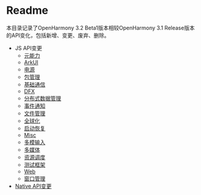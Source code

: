 # Readme

本目录记录了OpenHarmony 3.2 Beta1版本相较OpenHarmony 3.1 Release版本的API变化，包括新增、变更、废弃、删除。

- JS API变更
  - [元能力](js-apidiff-ability.md)
  - [ArkUI](js-apidiff-arkui.md)
  - [电源](js-apidiff-battery.md)
  - [包管理](js-apidiff-bundle.md)
  - [基础通信](js-apidiff-communicate.md)
  - [DFX](js-apidiff-dfx.md)
  - [分布式数据管理](js-apidiff-distributed-data.md)
  - [事件通知](js-apidiff-event-and-notification.md)
  - [文件管理](js-apidiff-file-management.md)
  - [全球化](js-apidiff-global.md)
  - [启动恢复](js-apidiff-init.md)
  - [Misc](js-apidiff-misc.md)
  - [多模输入](js-apidiff-multi-modal-input.md)
  - [多媒体](js-apidiff-multimedia.md)
  - [资源调度](js-apidiff-resource-scheduler.md)
  - [测试框架](js-apidiff-unitest.md)
  - [Web](js-apidiff-web.md)
  - [窗口管理](js-apidiff-window.md)
- [Native API变更](native-apidiff-v3.2-beta.md)